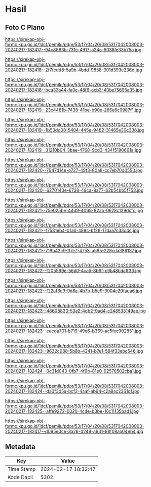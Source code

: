 # Hasil

## Foto C Plano

https://sirekap-obj-formc.kpu.go.id/1dcf/pemilu/pdpr/53/17/04/20/08/5317042008003-20240217-182417--94c8883b-731e-4917-a24c-9038fe33b75a.jpg

https://sirekap-obj-formc.kpu.go.id/1dcf/pemilu/pdpr/53/17/04/20/08/5317042008003-20240217-182418--2f7fcdd8-5a9b-4bdd-9858-301d393e236d.jpg

https://sirekap-obj-formc.kpu.go.id/1dcf/pemilu/pdpr/53/17/04/20/08/5317042008003-20240217-182418--bca33a44-fa0e-48f6-acb3-40be75695a35.jpg

https://sirekap-obj-formc.kpu.go.id/1dcf/pemilu/pdpr/53/17/04/20/08/5317042008003-20240217-182419--23c4481b-7438-41be-b90e-266e6c0987f1.jpg

https://sirekap-obj-formc.kpu.go.id/1dcf/pemilu/pdpr/53/17/04/20/08/5317042008003-20240217-182419--1b53dd08-5404-445e-9482-31465e30c336.jpg

https://sirekap-obj-formc.kpu.go.id/1dcf/pemilu/pdpr/53/17/04/20/08/5317042008003-20240217-182419--31210b04-3bae-4768-9cd3-43415190661a.jpg

https://sirekap-obj-formc.kpu.go.id/1dcf/pemilu/pdpr/53/17/04/20/08/5317042008003-20240217-182420--7947d14e-e727-49f3-80a8-cc7eb70d0550.jpg

https://sirekap-obj-formc.kpu.go.id/1dcf/pemilu/pdpr/53/17/04/20/08/5317042008003-20240217-182420--6270143e-6738-49ca-8a77-62b54bb5f753.jpg

https://sirekap-obj-formc.kpu.go.id/1dcf/pemilu/pdpr/53/17/04/20/08/5317042008003-20240217-182421--75e025be-44d9-4068-82ab-0628c129dcfc.jpg

https://sirekap-obj-formc.kpu.go.id/1dcf/pemilu/pdpr/53/17/04/20/08/5317042008003-20240217-182421--17581eb4-01a0-489c-bf28-17daa7c33c4c.jpg

https://sirekap-obj-formc.kpu.go.id/1dcf/pemilu/pdpr/53/17/04/20/08/5317042008003-20240217-182421--719b42c9-37e7-4753-a585-228cda386137.jpg

https://sirekap-obj-formc.kpu.go.id/1dcf/pemilu/pdpr/53/17/04/20/08/5317042008003-20240217-182422--f205599e-56d0-4ca5-8b6f-c9b48bdaff33.jpg

https://sirekap-obj-formc.kpu.go.id/1dcf/pemilu/pdpr/53/17/04/20/08/5317042008003-20240217-182422--f22af3c9-9d8a-4b7b-b5e9-3004c20faea6.jpg

https://sirekap-obj-formc.kpu.go.id/1dcf/pemilu/pdpr/53/17/04/20/08/5317042008003-20240217-182423--48608833-53a2-4db2-9ad4-c248533149ae.jpg

https://sirekap-obj-formc.kpu.go.id/1dcf/pemilu/pdpr/53/17/04/20/08/5317042008003-20240217-182423--eecda701-b719-49e6-b369-ac5fec902851.jpg

https://sirekap-obj-formc.kpu.go.id/1dcf/pemilu/pdpr/53/17/04/20/08/5317042008003-20240217-182423--9632c088-5b8b-4241-b7e1-584f33ebc546.jpg

https://sirekap-obj-formc.kpu.go.id/1dcf/pemilu/pdpr/53/17/04/20/08/5317042008003-20240217-182424--0c31d043-0fb7-4f9b-81e0-92578502cba1.jpg

https://sirekap-obj-formc.kpu.go.id/1dcf/pemilu/pdpr/53/17/04/20/08/5317042008003-20240217-182424--da0f3d5a-bcf2-4aaf-ab94-c2a9ac2261df.jpg

https://sirekap-obj-formc.kpu.go.id/1dcf/pemilu/pdpr/53/17/04/20/08/5317042008003-20240217-182425--affe9272-0020-4cde-b3be-16c11135bad1.jpg

https://sirekap-obj-formc.kpu.go.id/1dcf/pemilu/pdpr/53/17/04/20/08/5317042008003-20240217-182417--d095e0ce-3a26-4248-a931-88f08ab04eb4.jpg


## Metadata

| Key        | Value               |
| ---------- | ------------------- |
| Time Stamp | 2024-02-17 18:32:47 |
| Kode Dapil | 5302                |



